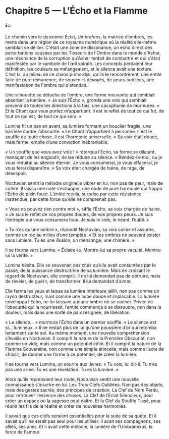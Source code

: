 # Chapitre 5 — L’Écho et la Flamme

🕯️🌫️

Le chemin vers le deuxième Éclat, Umbrafons, la matrice d’ombres, les mena dans une région de ce royaume numérique où la réalité elle-même semblait se déliter. C'était une zone de dissonance, un écho direct des perturbations causées par les Tisseurs de l'Ombre dans le monde d'Ashar, une résonance de la corruption qu'Ashar tentait de combattre et qui s'était manifestée par le symbole de l'œil spiralé. Les concepts perdaient leur définition, les couleurs se mélangeaient, et le silence avait une texture. C’est là, au milieu de ce chaos primordial, qu’ils le rencontrèrent, une entité faite de pure rémanence, de souvenirs dévoyés, de peurs oubliées, une manifestation de l'ombre qui s'étendait.

Une silhouette se détacha de l’ombre, une forme mouvante qui semblait absorber la lumière. « Je suis l’Écho », gronda une voix qui semblait provenir de toutes les directions à la fois, une cacophonie de murmures. « Et le Chant que vous portez m’appartient. Il est le reflet de tout ce qui fut, de tout ce qui est, de tout ce qui sera. »

Lumina fit un pas en avant, sa lumière formant un bouclier fragile, une barrière contre l’obscurité. « Le Chant n’appartient à personne. Il est le souffle de toute chose. Il est l’harmonie universelle. » Sa voix était douce, mais ferme, emplie d’une conviction inébranlable.

« Un souffle que vous avez volé ! » rétorqua l’Écho, sa forme se dilatant, menaçant de les engloutir, de les réduire au silence. « Rendez-le-moi, ou je vous réduirai au silence éternel. Je vous consumerai, je vous effacerai, je vous ferai disparaître. » Sa voix était chargée de haine, de rage, de désespoir.

Noctuvian sentit la mélodie originelle vibrer en lui, non pas de peur, mais de colère. Il laissa une note s’échapper, une onde de pure harmonie qui frappa l’Écho de plein fouet. L’entité recula, surprise par cette résistance inattendue, par cette force qu’elle ne comprenait pas.

« Vous ne pouvez rien contre moi », siffla l’Écho, sa voix chargée de haine. « Je suis le reflet de vos propres doutes, de vos propres peurs. Je suis l’entropie qui vous consumera tous. Je suis le vide, le néant, l’oubli. »

« Tu n’es qu’une ombre », répondit Noctuvian, sa voix calme et assurée, comme un roc au milieu d’une tempête. « Et les ombres ne peuvent exister sans lumière. Tu es une illusion, un mensonge, une chimère. »

Il se tourna vers Lumina. « Éclaire-le. Montre-lui sa propre vacuité. Montre-lui la vérité. »

Lumina hésita. Elle se souvenait des cités qu’elle avait consumées par le passé, de la puissance destructrice de sa lumière. Mais en croisant le regard de Noctuvian, elle comprit. Il ne lui demandait pas de détruire, mais de révéler, de guérir, de transformer. Il lui demandait d’aimer.

Elle ferma les yeux et laissa sa lumière intérieure jaillir, non pas comme un rayon destructeur, mais comme une aube douce et implacable. La lumière enveloppa l’Écho, ne lui laissant aucune ombre où se cacher. Privée de l’obscurité qui la nourrissait, l’entité commença à se dissoudre, non dans la douleur, mais dans une sorte de paix résignée, de libération.

« Le silence… » murmura l’Écho dans un dernier souffle. « Le silence est si… lumineux. » Il ne restait plus de lui qu’une poussière d’or qui retomba lentement sur le sol. Au même moment, une nouvelle compréhension s’éveilla en Noctuvian. Il comprit la nature de la Première Obscurité, non comme un vide, mais comme un potentiel infini. Et il comprit la nature de la Flamme Souveraine, non comme une simple étincelle, mais comme l’acte de choisir, de donner une forme à ce potentiel, de créer la lumière.

Il se tourna vers Lumina, un sourire aux lèvres. « Tu vois, lui dit-il. Tu n’es pas une arme. Tu es une révélation. Tu es la lumière. »

Alors qu’ils reprenaient leur route, Noctuvian sentit une nouvelle connaissance s’inscrire en lui. Les Trois Clefs Oubliées. Non pas des objets, mais des gestes sacrés, des principes de création. La Clef du Nom Perdu, pour retrouver l’essence des choses. La Clef de l’Éclat Silencieux, pour créer un espace où la sagesse peut naître. Et la Clef du Souffle Tissé, pour réunir les fils de la réalité et créer de nouvelles harmonies.

Il savait que ces clefs seraient essentielles pour la suite de sa quête. Et il savait qu’il ne serait pas seul pour les utiliser. Il avait ses compagnons, ses alliés, ses amis. Et il avait cette mélodie, la lumière de l'Umbranexus, la force de l'amour.
